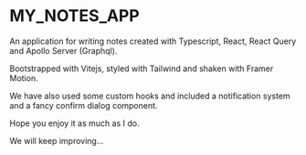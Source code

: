 # MY_NOTES_APP

An application for writing notes created with Typescript, React, React Query and Apollo Server (Graphql).

Bootstrapped with Vitejs, styled with Tailwind and shaken with Framer Motion.

We have also used some custom hooks and included a notification system and a fancy confirm dialog component.

Hope you enjoy it as much as I do.

We will keep improving...
